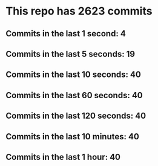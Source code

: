 # This repo has 2623 commits

## Commits in the last 1 second: 4
## Commits in the last 5 seconds: 19
## Commits in the last 10 seconds: 40
## Commits in the last 60 seconds: 40
## Commits in the last 120 seconds: 40
## Commits in the last 10 minutes: 40
## Commits in the last 1 hour: 40
